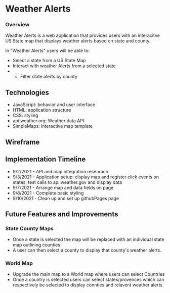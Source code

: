 # Weather Alerts

### Overview

Weather Alerts is a web application that provides users with an interacitve US State map that displays weather alerts based on state and county. 

In "Weather Alerts" users will be able to:
- Select a state from a US State Map
- Interact with weather Alerts from a selected state
- - Filter state alerts by county

## Technologies
- JavaScript: behavior and user interface
- HTML: application structure
- CSS: styling
- api.weather.org: Weather data API
- SimpleMaps: interactive map template 

## Wireframe
[]('./assets/weatherAlertsWireframe')

## Implementation Timeline
- 9/2/2021 - API and map integration researach
- 9/3/2021 - Application setup: display map and register click events on states; test calls to api.weather.gov and display data
- 9/7/2021 - Arrange map and data fields on page
- 9/8/2021 - Complete basic styling
- 9/10/2021 - Clean up and set up githubPages page 

## Future Features and Improvements

### State County Maps
- Once a state is selected the map will be replaced with an individual state map outlining counties.
- A user can then select a county to display that county's weather alerts.

### World Map
- Upgrade the main map to a World map where users can select Countries
- Once a country is selected users can select states/provences which can respectively be selected to display connties and relavent weather alerts.
